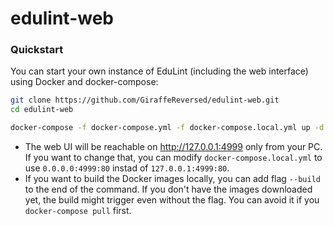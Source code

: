 # edulint-web

### Quickstart

You can start your own instance of EduLint (including the web interface) using Docker and docker-compose:

```sh
git clone https://github.com/GiraffeReversed/edulint-web.git
cd edulint-web

docker-compose -f docker-compose.yml -f docker-compose.local.yml up -d
```

- The web UI will be reachable on http://127.0.0.1:4999 only from your PC. If you want to change that, you can modify `docker-compose.local.yml` to use `0.0.0.0:4999:80` instad of `127.0.0.1:4999:80`.
- If you want to build the Docker images locally, you can add flag `--build` to the end of the command. If you don't have the images downloaded yet, the build might trigger even without the flag. You can avoid it if you `docker-compose pull` first.
